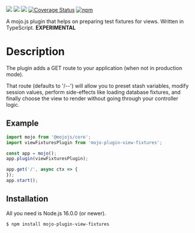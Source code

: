 [![](https://github.com/dmanto/mojo-plugin-view-fixtures/workflows/Linux/badge.svg)](https://github.com/dmanto/mojo-plugin-view-fixtures/actions)
[![](https://github.com/dmanto/mojo-plugin-view-fixtures/workflows/macOS/badge.svg)](https://github.com/dmanto/mojo-plugin-view-fixtures/actions)
[![](https://github.com/dmanto/mojo-plugin-view-fixtures/workflows/Windows/badge.svg)](https://github.com/dmanto/mojo-plugin-view-fixtures/actions)
[![Coverage Status](https://coveralls.io/repos/github/dmanto/mojo-plugin-view-fixtures/badge.svg?branch=main)](https://coveralls.io/github/dmanto/mojo-plugin-view-fixtures?branch=main)
[![npm](https://img.shields.io/npm/v/mojo-plugin-view-fixtures.svg)](https://www.npmjs.com/package/mojo-plugin-view-fixtures)


A mojo.js plugin that helps on preparing test fixtures for views. Written in TypeScript.
**EXPERIMENTAL**

# Description
The plugin adds a GET route to your application (when not in production mode).


That route (defaults to '/--') will allow you to preset stash variables, modify session values, perform side-effects like loading database fixtures, and finally choose the view to render without going through your controller logic.

## Example

```javascript
import mojo from '@mojojs/core';
import viewFixturesPlugin from 'mojo-plugin-view-fixtures';

const app = mojo();
app.plugin(viewFixturesPlugin);

app.get('/', async ctx => {
});
app.start();
```

## Installation

All you need is Node.js 16.0.0 (or newer).

```
$ npm install mojo-plugin-view-fixtures
```
